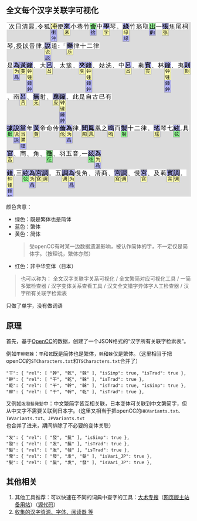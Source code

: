 ## 全文每个汉字关联字可视化
 
![Screenshot](Screenshot.png)
 
颜色含意：

- 绿色：既是繁体也是简体
- 蓝色：繁体
- 黄色：简体
  > 受openCC有时某一边数据遗漏影响，被认作简体的字，不一定仅是简体字。（按理说，繁体亦然）
- 红色：非中华变体（日本）

 
> 也可以称为：
> 全文汉字关联字关系可视化 / 全文繁简对应可视化工具 / 一简多繁检查器 / 汉字变体关系查看工具 /  汉文全文错字异体字人工检查器 / 汉字所有关联字检索表
 
只做了单字，没有做词语

## 原理

首先，基于[OpenCC](https://github.com/BYVoid/OpenCC)的数据，创建了一个JSON格式的“汉字所有关联字检索表”。

例如`干幹乾榦`：`干`和`乾`既是简体也是繁体，`幹`和`榦`仅是繁体。（这里相当于把openCC的`STCharacters.txt`和`TSCharacters.txt`合并了）

```
"干": { "rel": [ "幹", "乾", "榦" ], "isSimp": true, "isTrad": true },
"幹": { "rel": [ "干", "乾", "榦" ], "isTrad": true },
"乾": { "rel": [ "干", "幹", "榦" ], "isTrad": true, "isSimp": true },
"榦": { "rel": [ "干", "幹", "乾" ], "isTrad": true },
```

又例如`发發髮発髪`中：中文繁简字皆互相关联，日本变体可关联到中文繁简字，但从中文字不需要关联到日本字。（这里又相当于把openCC的`HKVariants.txt`、`TWVariants.txt`、`JPVariants.txt`也合并了进来，期间排除了不必要的变体关联）

```
"发": { "rel": [ "發", "髮" ], "isSimp": true },
"發": { "rel": [ "发", "髮" ], "isTrad": true },
"髮": { "rel": [ "发", "發" ], "isTrad": true },
"発": { "rel": [ "發", "发", "髮" ], "isVari_JP": true },
"髪": { "rel": [ "髮", "发", "發" ], "isVari_JP": true },
```

## 其他相关

1. 其他工具推荐：可以快速在不同的词典中查字的工具：[大术专搜](https://github.com/garywill/BigSearch)（[网页版主站](https://acsearch.ga) [备用站](http://acsearch.tk)）（[源代码](https://github.com/garywill/BigSearch)）
2. [收集的汉字资源、字体、阅读器 等](https://gitlab.com/garywill/cc-resources/-/releases)
